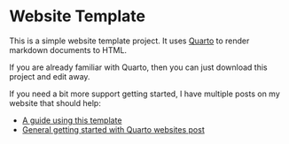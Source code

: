 # Website Template

This is a simple website template project. 
It uses [Quarto](https://quarto.org) to render markdown documents to HTML.

If you are already familiar with Quarto, then you can just download this project and edit away. 

If you need a bit more support getting started, I have multiple posts on my website that should help:
- [A guide using this template]()
- [General getting started with Quarto websites post](https://lukmayer.github.io/blog/posts/quarto/)

